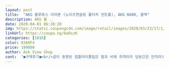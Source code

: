 ```yaml
---
layout: post 
title:  "AKG 블루투스 이어폰 (노이즈캔슬링 풀터치 컨트롤), AKG N400, 블랙" 
description: AKG 블 ..
date: 2020-04-01 06:28:28 
img: https://static.coupangcdn.com/image/retail/images/2020/03/23/17/1/e6ad9d6f-02e3-4618-8125-d3c6beda6499.jpg 
linkUrl: https://coupa.ng/bwOszK 
categories: [1016] 
color: 03A9F4 
price: 199000 
author: Ask View Shop 
cont:  "●구매후기●<br/>같이 동봉된 컴플라이폼팁은 땀과 비에 쥐약이라 당분간은 안끼려구요ㅠ 한번 끼고 나니 귓밥도 장난이 아니네요<br/>그리고 배송은 정말 빠르네요.<br/><br/>노이즈캔슬링 기능은 자연스러운 기준으로 본다면 높은 점수를 주고 싶습니다.<br/><br/>막귀이지만 뭔가 새로운 세상으로 나온 느낌이라고나 할까요? 에어팟도 사실 음질 좋다고 생각하는데 같은 노래를 비교해보니 .<br/>.<br/> 안들리던 악기소리가 들리고 소리가 구분이 되고 그렇네요.<br/>.<br/>대박입니당<br/>버플구매해서 비교해보고 하난 팔려고 했는데 딱 들어보고 버플은 구매안했습니다.<br/><br/>생각보다 조금 큰편이지만 무거운느낌은 아니고 EQ설정하고 나니 힙합노래 같은걸 들으니 완전 딴세상이네요.<br/>.<br/><br/>솔직히 디자인은 버즈플러스가 좀 더 나은거같아요<br/>쓸만하고 좋습니다.<br/><br/>아무리 노이즈캔슬링 기능이 우수해도 적용시 멀미가 나면 사용할 수 없기에 부작용이 없도록 자연스럽게 적용 되어야 의미 있다고 생각됩니다.<br/><br/>에어팟1세대 가지고 있고 귀가 그렇게 예민한편이 아니지만 귀구멍이 커서 에어팟은 홀더를 착용하지않으면 진짜 잘빠지고 주변소리가 너무 잘들어와서 소리를 거의 만땅에 가까운정도로 하고 다녔는데<br/>에어팟이나 이거나 음질 차이 성능차이는 크지는 않은거 같아요.<br/><br/>여튼 너무 만족하고 쿠팡에서 카드할인으로 17만원대에 결제하고 해피머니2만원도 사전예약으로 받으면 15만원선에서 제가 처음 에어팟을 구매했던 값보다 싼거 같은데 너무 만족합니다!!<br/>우선 블루투스 이어폰 중에서 음질은 최고라고 생각합니다.<br/><br/>이가격대 이정도 음질에 노컨 품질이면 충분히 메리트 있네요<br/>이제품은 노이즈캔슬링 덕분인지 진짜 주변소리 다 잡고 커널형이다 보니 차음이 잘되서 소리가 잘들리네요<br/>제 기준으로 볼때 아이팟 프로 보다 우수하다고 판단합니다.<br/> 휴대성만 제외 한다면<br/>추천하고 싶은 제품입니다.<br/><br/>휴대성은 버즈플러스 대비 떨어집니다.<br/><br/>" 
---
```

